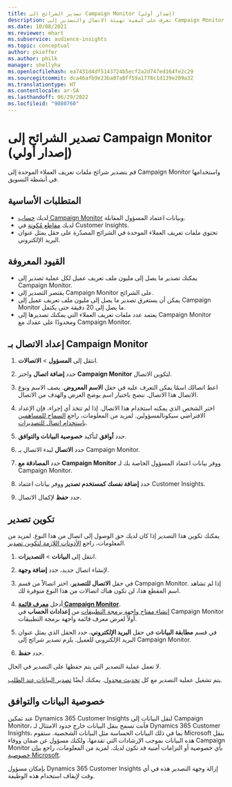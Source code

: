 ```yaml
---
title: تصدير الشرائح إلى Campaign Monitor (إصدار أولي)
description: تعرف على كيفية تهيئة الاتصال والتصدير إلى Campaign Monitor.
ms.date: 10/08/2021
ms.reviewer: mhart
ms.subservice: audience-insights
ms.topic: conceptual
author: pkieffer
ms.author: philk
manager: shellyha
ms.openlocfilehash: ea7431d4df5143724b5ecf2a2d747ed164fe2c29
ms.sourcegitcommit: dca46afb9e23ba87a0ff59a1776c1d139e209a32
ms.translationtype: HT
ms.contentlocale: ar-SA
ms.lasthandoff: 06/29/2022
ms.locfileid: "9080760"
---
```

# <a name="export-segments-to-campaign-monitor-preview"></a>تصدير الشرائح إلى Campaign Monitor (إصدار أولي)

قم بتصدير شرائح ملفات تعريف العملاء الموحدة إلى Campaign Monitor واستخدامها في أنشطة التسويق.

## <a name="prerequisites"></a>المتطلبات الأساسية

-   لديك [حساب Campaign Monitor](https://www.campaignmonitor.com/) وبيانات اعتماد المسؤول المقابلة.
-   لديك [مقاطع مُكونة](segments.md) في Customer Insights.
-   تحتوي ملفات تعريف العملاء الموحدة في الشرائح المصدّرة على حقل يمثل عنوان البريد الإلكتروني.

## <a name="known-limitations"></a>القيود المعروفة

- يمكنك تصدير ما يصل إلى مليون ملف تعريف عميل لكل عملية تصدير إلى Campaign Monitor.
- يقتصر التصدير إلى Campaign Monitor على الشرائح.
- يمكن أن يستغرق تصدير ما يصل إلى مليون ملف تعريف عميل إلى Campaign Monitor ما يصل إلى 20 دقيقة حتى يكتمل. 
- يعتمد عدد ملفات تعريف العملاء التي يمكنك تصديرها إلى Campaign Monitor ومحدودًا على عقدك مع Campaign Monitor.

## <a name="set-up-connection-to-campaign-monitor"></a>إعداد الاتصال بـ Campaign Monitor

1. انتقل إلى **المسؤول** > **الاتصالات**.

1. حدد **إضافة اتصال** واختر **Campaign Monitor** لتكوين الاتصال.

1. اعط اتصالك اسمًا يمكن التعرف عليه في حقل **الاسم المعروض**. يصف الاسم ونوع الاتصال هذا الاتصال. ننصح باختيار اسم يوضح الغرض والهدف من الاتصال.

1. اختر الشخص الذي يمكنه استخدام هذا الاتصال. إذا لم تتخذ أي إجراء، فإن الإعداد الافتراضي سيكونالمسؤولين. لمزيد من المعلومات، راجع [السماح للمساهمين باستخدام اتصال للتصديرات](connections.md#allow-contributors-to-use-a-connection-for-exports).

1. حدد **أوافق** لتأكيد **خصوصية البيانات والتوافق‬**.

1. حدد **الاتصال** لبدء الاتصال بـ Campaign Monitor.

1. حدد **المصادقة مع Campaign Monitor** ووفر بيانات اعتماد المسؤول الخاصة بك لـ Campaign Monitor.

1. حدد **إضافة نفسك كمستخدم تصدير** ووفر بيانات اعتماد Customer Insights.

1. حدد **حفظ** لإكمال الاتصال.

## <a name="configure-an-export"></a>تكوين تصدير

يمكنك تكوين هذا التصدير إذا كان لديك حق الوصول إلى اتصال من هذا النوع. لمزيد من المعلومات، راجع [الأذونات اللازمة لتكوين تصدير](export-destinations.md#set-up-a-new-export).

1. انتقل إلى **البيانات** > **التصديرات**.

1. لإنشاء اتصال جديد، حدد **إضافة وجهة**.

1. في حقل **الاتصال للتصدير**، اختر اتصالاً من قسم Campaign Monitor. إذا لم تشاهد اسم المقطع هذا، لن تكون هناك اتصالات من هذا النوع متوفرة لك.

1. أدخل [**معرف قائمة Campaign Monitor**](https://www.campaignmonitor.com/api/getting-started/#your-list-id).    
   [إنشاء مفتاح واجهة برمجة التطبيقات](https://www.campaignmonitor.com/api/getting-started/) من **إعدادات الحساب** في Campaign Monitor أولاً لعرض معرف قائمة واجهة برمجة التطبيقات.  

1. في قسم **مطابقة البيانات** في حقل **البريد الإلكتروني**، حدد الحقل الذي يمثل عنوان البريد الإلكتروني للعميل. يلزم تصدير شرائح إلى Campaign Monitor.

1. حدد **حفظ**.

لا تعمل عملية التصدير التي يتم حفظها على التصدير في الحال.

يتم تشغيل عملية التصدير مع كل [تحديث مجدول](system.md#schedule-tab). يمكنك أيضًا [تصدير البيانات عند الطلب](export-destinations.md#run-exports-on-demand). 


## <a name="data-privacy-and-compliance"></a>خصوصية البيانات والتوافق

عند تمكين Dynamics 365 Customer Insights لنقل البيانات إلى Campaign Monitor، فأنت تسمح بنقل البيانات خارج حدود الامتثال لـ Dynamics 365 Customer Insights، بما في ذلك البيانات الحساسة مثل البيانات الشخصية. ستقوم Microsoft بنقل هذه البيانات بموجب الإرشادات التي تقدمها، ولكنك مسؤول عن ضمان ووفاء Campaign Monitor بأي خصوصية أو التزامات أمنية قد تكون لديك. لمزيد من المعلومات، راجع [بيان خصوصية Microsoft](https://go.microsoft.com/fwlink/?linkid=396732).

بإمكان مسؤول Dynamics 365 Customer Insights إزالة وجهة التصدير هذه في أي وقت لإيقاف استخدام هذه الوظيفة.
